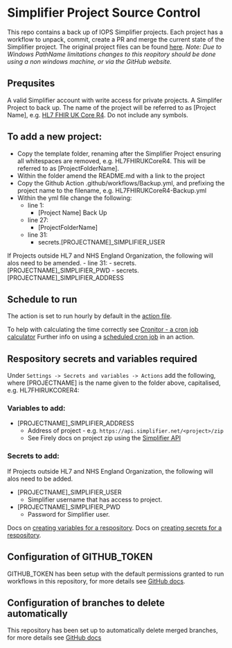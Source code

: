 # Simplifier Project Source Control

This repo contains a back up of IOPS Simplifier projects. Each project has a workflow to unpack, commit, create a PR and merge the current state of the Simplifier project. The original project files can be found [here](https://github.com/NHSDigital/simplifier-project-source-control). 
*Note: Due to Windows PathName limitations changes to this reopitory should be done using a non windows machine, or via the GitHub website.* 

## Prequsites

A valid Simplifier account with write access for private projects.
A Simplifer Project to back up. The name of the project will be referred to as [Project Name], e.g. [HL7 FHIR UK Core R4](https://simplifier.net/hl7fhirukcorer4). Do not include any symbols.

## To add a new project:

- Copy the template folder, renaming after the Simplifier Project ensuring all whitespaces are removed, e.g. HL7FHIRUKCoreR4. This will be referred to as [ProjectFolderName].
- Within the folder amend the README.md with a link to the project
- Copy the Github Action .github/workflows/Backup.yml, and prefixing the project name to the filename, e.g. HL7FHIRUKCoreR4-Backup.yml
- Within the yml file change the following:
    - line 1:
        - [Project Name] Back Up
    - line 27:
        - [ProjectFolderName]
    - line 31:
        - secrets.[PROJECTNAME]_SIMPLIFIER_USER
     
If Projects outside HL7 and NHS England Organization, the following will alos need to be amended.
    - line 31: 
        - secrets.[PROJECTNAME]_SIMPLIFIER_PWD
        - secrets.[PROJECTNAME]_SIMPLIFIER_ADDRESS

## Schedule to run

The action is set to run hourly by default in the [action file](.github/workflows/backup.yml#L6).  

To help with calculating the time correctly see [Cronitor - a cron job calculator](https://crontab.guru/)
Further info on using a [scheduled cron job](https://docs.github.com/en/actions/using-workflows/events-that-trigger-workflows#schedule) in an action.

## Respository secrets and variables required

Under `Settings -> Secrets and variables -> Actions` add the following, where [PROJECTNAME] is the name given to the folder above, capitalised, e.g. HL7FHIRUKCORER4:

### Variables to add:

* [PROJECTNAME]_SIMPLIFIER_ADDRESS
  * Address of project - e.g. `https://api.simplifier.net/<project>/zip`
  * See Firely docs on project zip using the [Simplifier API](https://docs.fire.ly/projects/Simplifier/features/api.html#project-zip-api)
 
### Secrets to add:
If Projects outside HL7 and NHS England Organization, the following will alos need to be added.
* [PROJECTNAME]_SIMPLIFIER_USER  
  * Simplifier username that has access to project.  
* [PROJECTNAME]_SIMPLIFIER_PWD  
  * Password for Simplifier user.

Docs on [creating variables for a respository](https://docs.github.com/en/actions/learn-github-actions/variables#creating-configuration-variables-for-a-repository).
Docs on [creating secrets for a respository](https://docs.github.com/en/actions/security-guides/encrypted-secrets#creating-encrypted-secrets-for-a-repository).

## Configuration of GITHUB_TOKEN

GITHUB_TOKEN has been setup with the default permissions granted to run workflows in this repository, for more details see [GitHub docs](https://docs.github.com/en/repositories/managing-your-repositorys-settings-and-features/enabling-features-for-your-repository/managing-github-actions-settings-for-a-repository#setting-the-permissions-of-the-github_token-for-your-repository).

## Configuration of branches to delete automatically

This repository has been set up to automatically delete merged branches, for more details see [GitHub docs](https://docs.github.com/en/repositories/configuring-branches-and-merges-in-your-repository/configuring-pull-request-merges/managing-the-automatic-deletion-of-branches)
